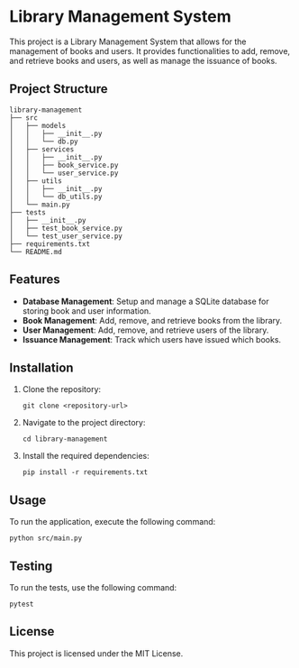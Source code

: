 # Library Management System

This project is a Library Management System that allows for the management of books and users. It provides functionalities to add, remove, and retrieve books and users, as well as manage the issuance of books.

## Project Structure

```
library-management
├── src
│   ├── models
│   │   ├── __init__.py
│   │   └── db.py
│   ├── services
│   │   ├── __init__.py
│   │   ├── book_service.py
│   │   └── user_service.py
│   ├── utils
│   │   ├── __init__.py
│   │   └── db_utils.py
│   └── main.py
├── tests
│   ├── __init__.py
│   ├── test_book_service.py
│   └── test_user_service.py
├── requirements.txt
└── README.md
```

## Features

- **Database Management**: Setup and manage a SQLite database for storing book and user information.
- **Book Management**: Add, remove, and retrieve books from the library.
- **User Management**: Add, remove, and retrieve users of the library.
- **Issuance Management**: Track which users have issued which books.

## Installation

1. Clone the repository:
   ```
   git clone <repository-url>
   ```
2. Navigate to the project directory:
   ```
   cd library-management
   ```
3. Install the required dependencies:
   ```
   pip install -r requirements.txt
   ```

## Usage

To run the application, execute the following command:
```
python src/main.py
```

## Testing

To run the tests, use the following command:
```
pytest
```

## License

This project is licensed under the MIT License.